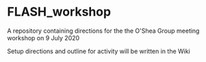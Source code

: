 # FLASH_workshop
A repository containing directions for the the O'Shea Group meeting workshop on 9 July 2020

Setup directions and outline for activity will be written in the Wiki
